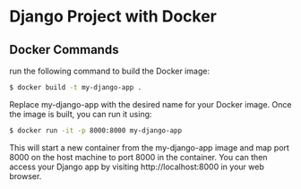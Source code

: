 # Django Project with Docker

## Docker Commands
run the following command to build the Docker image:
```bash
$ docker build -t my-django-app .
```
Replace my-django-app with the desired name for your Docker image. Once the image is built, you can run it using:
```bash
$ docker run -it -p 8000:8000 my-django-app
```

This will start a new container from the my-django-app image and map port 8000 on the host machine to port 8000 in the container. You can then access your Django app by visiting http://localhost:8000 in your web browser.